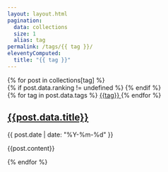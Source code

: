 ```yaml
---
layout: layout.html
pagination:
  data: collections
  size: 1
  alias: tag
permalink: /tags/{{ tag }}/
eleventyComputed:
  title: "{{ tag }}"
---
```


<!-- shows all posts related to that tag -->

<div class="cards">
  {% for post in collections[tag] %}
  <article class="card">
    {% if post.data.ranking != undefined %}
      <sl-rating label="Rating" readonly value="{{post.data.ranking}}"></sl-rating>
    {% endif %}
    <div class="post-tags">
      {% for tag in post.data.tags %}
        <sl-badge variant="neutral">
          <a href="/tags/{{tag}}">
            {{tag}}
          </a>
        </sl-badge>
      {% endfor %}
    </div>
    <h2><a href="{{post.url}}">{{post.data.title}}</a></h2>
    <span class="date">{{ post.date | date: "%Y-%m-%d" }}</span>
    <p>{{post.content}}</p>
  </article>
  {% endfor %}
</div>
